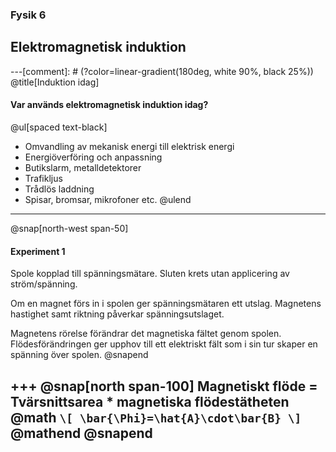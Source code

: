 ### Fysik 6
## Elektromagnetisk induktion

---[comment]: # (?color=linear-gradient(180deg, white 90%, black 25%))
@title[Induktion idag]

#### Var används elektromagnetisk induktion idag?
@ul[spaced text-black]
- Omvandling av mekanisk energi till elektrisk energi
- Energiöverföring och anpassning
- Butikslarm, metalldetektorer
- Trafikljus
- Trådlös laddning
- Spisar, bromsar, mikrofoner etc.
@ulend

---

@snap[north-west span-50]
#### Experiment 1

Spole kopplad till spänningsmätare.
Sluten krets utan applicering av ström/spänning.

Om en magnet förs in i spolen ger spänningsmätaren ett utslag. Magnetens
hastighet samt riktning påverkar spänningsutslaget.

Magnetens rörelse förändrar det magnetiska fältet genom spolen.
Flödesförändringen ger upphov till ett elektriskt fält som i sin tur
skaper en spänning över spolen.
@snapend

+++
@snap[north span-100]
Magnetiskt flöde = Tvärsnittsarea * magnetiska flödestätheten
@math
`\[
\bar{\Phi}=\hat{A}\cdot\bar{B}
\]`
@mathend
@snapend
---
